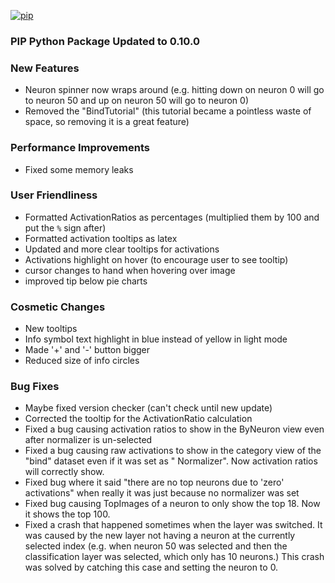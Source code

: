 [//]: # (VERSION:1.29.1)
[![pip](https://img.shields.io/badge/compatible%20pip%20version-0.10.0-00bbe2?&logo=pypi&logoColor=f5c39e)](https://pypi.org/project/deephys/0.10.0)
### PIP Python Package Updated to 0.10.0



### New Features
- Neuron spinner now wraps around (e.g. hitting down on neuron 0 will go to neuron 50 and up on neuron 50 will go to neuron 0)
- Removed the "BindTutorial" (this tutorial became a pointless waste of space, so removing it is a great feature)


### Performance Improvements
- Fixed some memory leaks


### User Friendliness
  - Formatted ActivationRatios as percentages (multiplied them by 100 and put the `%` sign after)
  - Formatted activation tooltips as latex
  - Updated and more clear tooltips for activations
  - Activations highlight on hover (to encourage user to see tooltip)
  - cursor changes to hand when hovering over image
  - improved tip below pie charts


### Cosmetic Changes
  - New tooltips
  - Info symbol text highlight in blue instead of yellow in light mode
  - Made '+' and '-' button bigger
  - Reduced size of info circles


### Bug Fixes
  - Maybe fixed version checker (can't check until new update)
  - Corrected the tooltip for the ActivationRatio calculation
  - Fixed a bug causing activation ratios to show in the ByNeuron view even after normalizer is un-selected
  - Fixed a bug causing raw activations to show in the category view of the "bind" dataset even if it was set as "
    Normalizer". Now activation ratios will correctly show.
  - Fixed bug where it said "there are no top neurons due to 'zero' activations" when really it was just because no normalizer was set
  - Fixed bug causing TopImages of a neuron to only show the top 18. Now it shows the top 100.
  - Fixed a crash that happened sometimes when the layer was switched. It was caused by the new layer not having a neuron at the currently selected index (e.g. when neuron 50 was selected and then the classification layer was selected, which only has 10 neurons.) This crash was solved by catching this case and setting the neuron to 0.







